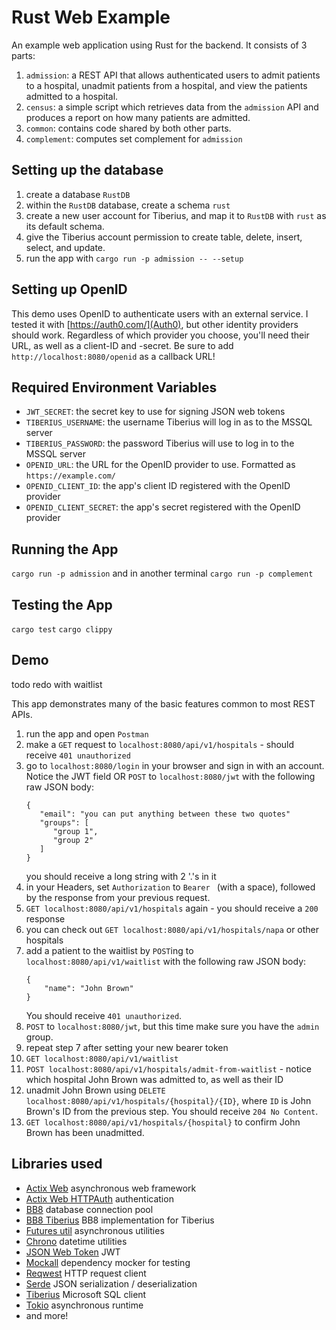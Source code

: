 # Rust Web Example
An example web application using Rust for the backend. It consists of 3 parts:
1. `admission`: a REST API that allows authenticated users to admit patients to
   a hospital, unadmit patients from a hospital, and view the patients admitted
   to a hospital.
2. `census`: a simple script which retrieves data from the `admission` API and
   produces a report on how many patients are admitted.
3. `common`: contains code shared by both other parts.
4. `complement`: computes set complement for `admission`

## Setting up the database
1. create a database `RustDB`
2. within the `RustDB` database, create a schema `rust`
3. create a new user account for Tiberius, and map it to `RustDB` with `rust` as
   its default schema.
4. give the Tiberius account permission to create table, delete, insert, select,
   and update.
5. run the app with `cargo run -p admission -- --setup`

## Setting up OpenID
This demo uses OpenID to authenticate users with an external service. I tested 
it with [https://auth0.com/](Auth0), but other identity providers should work.
Regardless of which provider you choose, you'll need their URL, as well as a
client-ID and -secret. Be sure to add `http://localhost:8080/openid` as a 
callback URL!

## Required Environment Variables
- `JWT_SECRET`: the secret key to use for signing JSON web tokens
- `TIBERIUS_USERNAME`: the username Tiberius will log in as to the MSSQL server
- `TIBERIUS_PASSWORD`: the password Tiberius will use to log in to the MSSQL server
- `OPENID_URL`: the URL for the OpenID provider to use. Formatted as `https://example.com/`
- `OPENID_CLIENT_ID`: the app's client ID registered with the OpenID provider
- `OPENID_CLIENT_SECRET`: the app's secret registered with the OpenID provider

## Running the App
`cargo run -p admission`
and in another terminal
`cargo run -p complement`

## Testing the App
`cargo test`
`cargo clippy`

## Demo
todo redo with waitlist

This app demonstrates many of the basic features common to most REST APIs.
1. run the app and open `Postman`
2. make a `GET` request to `localhost:8080/api/v1/hospitals` - should receive `401 unauthorized`
3. go to `localhost:8080/login` in your browser and sign in with an account. Notice the JWT field
   OR
   `POST` to `localhost:8080/jwt` with the following raw JSON body:
   ```
   {
      "email": "you can put anything between these two quotes"
      "groups": [
         "group 1",
         "group 2"
      ]
   }
   ```
   you should receive a long string with 2 '.'s in it
4. in your Headers, set `Authorization` to `Bearer ` (with a space), followed by
   the response from your previous request.
5. `GET localhost:8080/api/v1/hospitals` again - you should receive a `200` response
6. you can check out `GET localhost:8080/api/v1/hospitals/napa` or other hospitals
7. add a patient to the waitlist by `POST`ing to `localhost:8080/api/v1/waitlist`
   with the following raw JSON body:
   ```
   {
       "name": "John Brown"
   }
   ```
   You should receive `401 unauthorized`.
8. `POST` to `localhost:8080/jwt`, but this time make sure you have the `admin` group.
9. repeat step 7 after setting your new bearer token
10. `GET localhost:8080/api/v1/waitlist`
11. `POST localhost:8080/api/v1/hospitals/admit-from-waitlist` - notice
   which hospital John Brown was admitted to, as well as their ID
12. unadmit John Brown using `DELETE localhost:8080/api/v1/hospitals/{hospital}/{ID}`,
   where `ID` is John Brown's ID from the previous step. You should receive `204 No Content`.
13. `GET localhost:8080/api/v1/hospitals/{hospital}` to confirm John Brown has been
    unadmitted.

## Libraries used
- [Actix Web](https://actix.rs/) asynchronous web framework
- [Actix Web HTTPAuth](https://crates.io/crates/actix-web-httpauth) authentication
- [BB8](https://crates.io/crates/bb8) database connection pool
- [BB8 Tiberius](https://crates.io/crates/bb8-tiberius) BB8 implementation for Tiberius
- [Futures util](https://crates.io/crates/futures-util) asynchronous utilities
- [Chrono](https://crates.io/crates/chrono) datetime utilities
- [JSON Web Token](https://crates.io/crates/jsonwebtoken) JWT
- [Mockall](https://crates.io/crates/mockall/0.9.1) dependency mocker for testing
- [Reqwest](https://crates.io/crates/reqwest) HTTP request client
- [Serde](https://serde.rs/) JSON serialization / deserialization
- [Tiberius](https://crates.io/crates/tiberius) Microsoft SQL client
- [Tokio](https://tokio.rs/) asynchronous runtime
- and more!